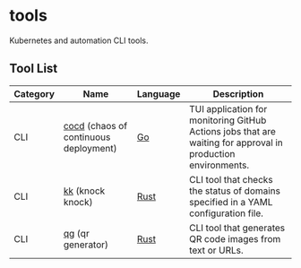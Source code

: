 # tools

Kubernetes and automation CLI tools.

## Tool List

| Category | Name | Language | Description |
|----------|------|----------|-------------|
| CLI | [cocd](./cocd/) (chaos of continuous deployment) | [Go](./cocd/go.mod) | TUI application for monitoring GitHub Actions jobs that are waiting for approval in production environments. |
| CLI | [kk](./kk/) (knock knock) | [Rust](./kk/Cargo.toml) | CLI tool that checks the status of domains specified in a YAML configuration file. |
| CLI | [qg](./qg/) (qr generator) | [Rust](./qg/Cargo.toml) | CLI tool that generates QR code images from text or URLs. |
